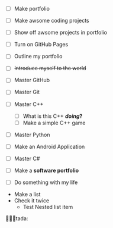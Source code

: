 - [ ] Make portfolio
- [ ] Make awsome coding projects
- [ ] Show off awsome projects in portfolio

- [ ] Turn on GitHub Pages
- [ ] Outline my portfolio
- [ ] <del>Introduce myself to the world</del>
- [ ] Master GitHub
- [ ] Master Git
- [ ] Master C++
  - [ ] What is this C++ **_doing_?**
  - [ ] Make a simple C++ game 
- [ ] Master Python
- [ ] Make an Android Application
- [ ] Master C#
- [ ] Make a **software portfolio**
- [ ] Do something with my life

- Make a list
- Check it twice
  - Test Nested list item

:tada::tada::tada:tada:
